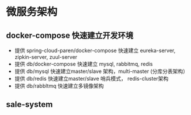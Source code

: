 # 微服务架构

## docker-compose 快速建立开发环境

* 提供 spring-cloud-paren/docker-compose 快速建立 eureka-server, zipkin-server, zuul-server
* 提供 db/docker-compose 快速建立 mysql, rabbitmq, redis
* 提供 db/mysql 快速建立master/slave 架构，multi-master (分库分表架构）
* 提供 db/redis 快速建立master/slave 哨兵模式， redis-cluster架构
* 提供 db/rabbltmq 快速建立多镜像架构

## sale-system


